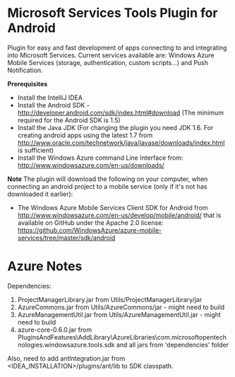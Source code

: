Microsoft Services Tools Plugin for Android
===========================================

Plugin for easy and fast development of apps connecting to and integrating into Microsoft Services. Current services available are: Windows Azure Mobile Services (storage, authentication, custom scripts...) and Push Notification. 

**Prerequisites** 
* Install the IntelliJ IDEA
* Install the Android SDK - http://developer.android.com/sdk/index.html#download (The minimum required for the Android SDK is 1.5)
* Install the Java JDK (For changing the plugin you need JDK 1.6. For creating android apps using the latest 1.7 from http://www.oracle.com/technetwork/java/javase/downloads/index.html is sufficient)
* Install the Windows Azure command Line Interface from: http://www.windowsazure.com/en-us/downloads/

**Note**
The plugin will download the following on your computer, when connecting an android project to a mobile service (only if it's not has downloaded it earlier):
* The Windows Azure Mobile Services Client SDK for Android from http://www.windowsazure.com/en-us/develop/mobile/android/ that is available on GitHub under the Apache 2.0 license: https://github.com/WindowsAzure/azure-mobile-services/tree/master/sdk/android

Azure Notes
===========

Dependencies:
1. ProjectManagerLibrary.jar from Utils/ProjectManagerLibrary/jar
2. AzureCommons.jar from Utils/AzureCommons/jar - might need to build
3. AzureManagementUtil.jar from Utils/AzureManagementUtil.jar - might need to build
4. azure-core-0.6.0.jar from PluginsAndFeatures\AddLibrary\AzureLibraries\com.microsoftopentechnologies.windowsazure.tools.sdk
and all jars from 'dependencies' folder

Also, need to add antIntegration.jar from <IDEA_INSTALLATION>/plugins/ant/lib to SDK classpath.